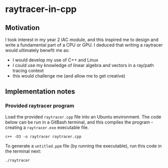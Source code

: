 # raytracer-in-cpp
## Motivation
I took interest in my year 2 IAC module, and this inspired me to design and write a fundamental part of a CPU or GPU. I deduced that writing a raytracer would ultimately benefit me as:
* I would develop my use of C++ and Linux
* I could use my knowledge of linear algebra and vectors in a ray/path tracing context
* this would challenge me (and allow me to get creative)

## Implementation notes
### Provided raytracer program
Load the provided `raytracer.cpp` file into an Ubuntu environment. The code below can be run in a GitBash terminal, and this compiles the program - creating a `raytracer.exe` executable file.
```
c++ -O3 -o raytracer raytracer.cpp
```
To generate a `untitled.ppm` file (by running the executable), run this code in the terminal next:
```
./raytracer
```
